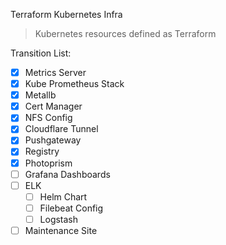 Terraform Kubernetes Infra

> Kubernetes resources defined as Terraform

Transition List:
- [x] Metrics Server
- [x] Kube Prometheus Stack
- [x] Metallb
- [x] Cert Manager
- [x] NFS Config
- [x] Cloudflare Tunnel
- [x] Pushgateway
- [x] Registry
- [x] Photoprism
- [ ] Grafana Dashboards
- [ ] ELK
  - [ ] Helm Chart
  - [ ] Filebeat Config
  - [ ] Logstash
- [ ] Maintenance Site
